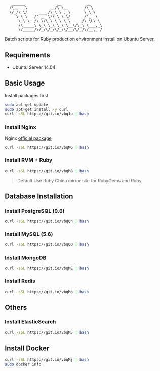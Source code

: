 ```
   ______              __           __
  /\__  _\          __/\ \__       /\ \
  \/_/\ \/     ___ /\_\ \ ,_\      \_\ \
     \ \ \   /' _ `\/\ \ \ \/      /'_` \
      \_\ \__/\ \/\ \ \ \ \ \_  __/\ \L\ \
      /\_____\ \_\ \_\ \_\ \__\/\_\ \___,_\
      \/_____/\/_/\/_/\/_/\/__/\/_/\/__,_ /
```

Batch scripts for Ruby production environment install on Ubuntu Server.

## Requirements

* Ubuntu Server 14.04

## Basic Usage

Install packages first

```bash
sudo apt-get update
sudo apt-get install -y curl
curl -sSL https://git.io/vbq1p | bash
```

### Install Nginx

Nginx [official package](http://nginx.org/packages/ubuntu/)

```bash
curl -sSL https://git.io/vbqMG | bash
```

### Install RVM + Ruby

```bash
curl -sSL https://git.io/vbqM8 | bash
```

> Default Use Ruby China mirror site for RubyGems and Ruby

## Database Installation

### Install PostgreSQL (9.6)

```bash
curl -sSL https://git.io/vbqQn | bash
```

### Install MySQL (5.6)

```bash
curl -sSL https://git.io/vbqQO | bash
```

### Install MongoDB

```bash
curl -sSL https://git.io/vbqME | bash
```

### Install Redis

```bash
curl -sSL https://git.io/vbqMo | bash
```

## Others

### Install ElasticSearch

```bash
curl -sSL https://git.io/vbqM5 | bash
```

## Install Docker

```bash
curl -sSL https://git.io/vbqMj | bash
sudo docker info
```

